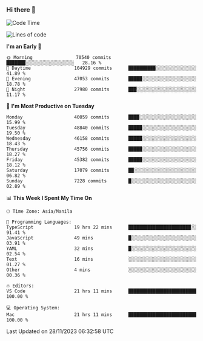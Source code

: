 ### Hi there 👋

<!--START_SECTION:waka-->
![Code Time](http://img.shields.io/badge/Code%20Time-4%2C584%20hrs%2053%20mins-blue)

![Lines of code](https://img.shields.io/badge/From%20Hello%20World%20I%27ve%20Written-106.9%20million%20lines%20of%20code-blue)

**I'm an Early 🐤** 

```text
🌞 Morning                70540 commits       ███████░░░░░░░░░░░░░░░░░░   28.16 % 
🌆 Daytime                104929 commits      ██████████░░░░░░░░░░░░░░░   41.89 % 
🌃 Evening                47053 commits       █████░░░░░░░░░░░░░░░░░░░░   18.78 % 
🌙 Night                  27980 commits       ███░░░░░░░░░░░░░░░░░░░░░░   11.17 % 
```
📅 **I'm Most Productive on Tuesday** 

```text
Monday                   40059 commits       ████░░░░░░░░░░░░░░░░░░░░░   15.99 % 
Tuesday                  48840 commits       █████░░░░░░░░░░░░░░░░░░░░   19.50 % 
Wednesday                46158 commits       █████░░░░░░░░░░░░░░░░░░░░   18.43 % 
Thursday                 45756 commits       █████░░░░░░░░░░░░░░░░░░░░   18.27 % 
Friday                   45382 commits       █████░░░░░░░░░░░░░░░░░░░░   18.12 % 
Saturday                 17079 commits       ██░░░░░░░░░░░░░░░░░░░░░░░   06.82 % 
Sunday                   7228 commits        █░░░░░░░░░░░░░░░░░░░░░░░░   02.89 % 
```


📊 **This Week I Spent My Time On** 

```text
🕑︎ Time Zone: Asia/Manila

💬 Programming Languages: 
TypeScript               19 hrs 22 mins      ███████████████████████░░   91.41 % 
JavaScript               49 mins             █░░░░░░░░░░░░░░░░░░░░░░░░   03.91 % 
YAML                     32 mins             █░░░░░░░░░░░░░░░░░░░░░░░░   02.54 % 
Text                     16 mins             ░░░░░░░░░░░░░░░░░░░░░░░░░   01.27 % 
Other                    4 mins              ░░░░░░░░░░░░░░░░░░░░░░░░░   00.36 % 

🔥 Editors: 
VS Code                  21 hrs 11 mins      █████████████████████████   100.00 % 

💻 Operating System: 
Mac                      21 hrs 11 mins      █████████████████████████   100.00 % 
```


 Last Updated on 28/11/2023 06:32:58 UTC
<!--END_SECTION:waka-->


<!--
**rad182/rad182** is a ✨ _special_ ✨ repository because its `README.md` (this file) appears on your GitHub profile.

Here are some ideas to get you started:

- 🔭 I’m currently working on ...
- 🌱 I’m currently learning ...
- 👯 I’m looking to collaborate on ...
- 🤔 I’m looking for help with ...
- 💬 Ask me about ...
- 📫 How to reach me: ...
- 😄 Pronouns: ...
- ⚡ Fun fact: ...
-->
